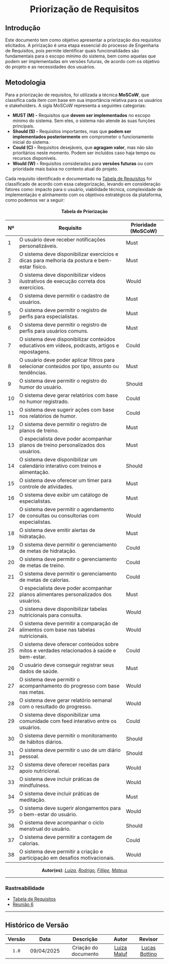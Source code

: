 <center>

# __Priorização de Requisitos__

</center>

## __Introdução__

Este documento tem como objetivo apresentar a priorização dos requisitos elicitados. A prirização é uma etapa essencial do processo de Engenharia de Requisitos, pois permite identificar quais funcionalidades são fundamentais para o escopo mínimo do sistema, bem como aquelas que podem ser implementadas em versões futuras, de acordo com os objetivo do projeto e as necessidades dos usuários.

## __Metodologia__

Para a priorização de requisitos, foi utilizada a técnica **MoSCoW**, que classifica cada item com base em sua importância relativa para os usuários e stakeholders. A sigla MoSCoW representa a seguintes categorias:

- **MUST (M) -** Requisitos que **devem ser implementados** no escopo mínimo do sistema. Sem eles, o sistema não atende às suas funções principais.
- **Should (S) -** Requisitos importantes, mas que **podem ser implementados posteriormente** em comprometer o funcionamento inicial do sistema.
- **Could (C) -** Requisitos desejáveis, que **agragam valor**, mas não são prioritários neste momento. Podem ser incluídos caso haja tempo ou recursos disponíveis.
- **Would (W) -** Requisitos considerados para **versões futuras** ou com prioridade mais baixa no contexto atual do projeto.

Cada requisito identificado e documentado na [Tabela de Requisitos](../Base/1.5.6.Tabela-Requisitos.md#tabela-de-requisitos-do-projeto) foi classificado de acordo com essa categorização, levando em consideração fatores como: impacto para o usuário, viabilidade técnica, complexidade de implementação e alinhamento com os objetivos estratégicos da plataforma, como podemos ver a seguir:

<center>

#### __Tabela de Priorização__

| **Nº** | **Requisito**                                                                                             | **Prioridade (MoSCoW)** |
|-------|------------------------------------------------------------------------------------------------------------|--------------------------|
| 1     | O usuário deve receber notificações personalizáveis.                                                       | Must                     |
| 2     | O sistema deve disponibilizar exercícios e dicas para melhoria da postura e bem-estar físico.              | Must                     |
| 3     | O sistema deve disponibilizar vídeos ilustrativos de execução correta dos exercícios.                      | Would                    |
| 4     | O sistema deve permitir o cadastro de usuários.                                                            | Must                     |
| 5     | O sistema deve permitir o registro de perfis para especialistas.                                           | Must                     |
| 6     | O sistema deve permitir o registro de perfis para usuários comuns.                                         | Must                     |
| 7     | O sistema deve disponibilizar conteúdos educativos em vídeos, podcasts, artigos e repostagens.             | Could                    |
| 8     | O usuário deve poder aplicar filtros para selecionar conteúdos por tipo, assunto ou tendências.            | Must                     |
| 9     | O sistema deve permitir o registro do humor do usuário.                                                    | Should                   |
| 10    | O sistema deve gerar relatórios com base no humor registrado.                                              | Could                    |
| 11    | O sistema deve sugerir ações com base nos relatórios de humor.                                             | Could                    |
| 12    | O sistema deve permitir o registro de planos de treino.                                                    | Must                     |
| 13    | O especialista deve poder acompanhar planos de treino personalizados dos usuários.                         | Must                     |
| 14    | O sistema deve disponibilizar um calendário interativo com treinos e alimentação.                          | Should                   |
| 15    | O sistema deve oferecer um timer para controle de atividades.                                              | Must                     |
| 16    | O sistema deve exibir um catálogo de especialistas.                                                        | Must                     |
| 17    | O sistema deve permitir o agendamento de consultas ou consultorias com especialistas.                      | Would                    |
| 18    | O sistema deve emitir alertas de hidratação.                                                               | Must                     |
| 19    | O sistema deve permitir o gerenciamento de metas de hidratação.                                            | Could                    |
| 20    | O sistema deve permitir o gerenciamento de metas de treino.                                                | Could                    |
| 21    | O sistema deve permitir o gerenciamento de metas de calorias.                                              | Could                    |
| 22    | O especialista deve poder acompanhar planos alimentares personalizados dos usuários.                       | Must                     |
| 23    | O sistema deve disponibilizar tabelas nutricionais para consulta.                                          | Would                    |
| 24    | O sistema deve permitir a comparação de alimentos com base nas tabelas nutricionais.                       | Would                    |
| 25    | O sistema deve oferecer conteúdos sobre mitos e verdades relacionados à saúde e bem-estar.                 | Could                    |
| 26    | O usuário deve conseguir registrar seus dados de saúde.                                                    | Must                     |
| 27    | O sistema deve permitir o acompanhamento do progresso com base nas metas.                                  | Would                    |
| 28    | O sistema deve gerar relatório semanal com o resultado do progresso.                                       | Would                    |
| 29    | O sistema deve disponibilizar uma comunidade com feed interativo entre os usuários.                        | Could                    |
| 30    | O sistema deve permitir o monitoramento de hábitos diários.                                                | Should                   |
| 31    | O sistema deve permitir o uso de um diário pessoal.                                                        | Should                   |
| 32    | O sistema deve oferecer receitas para apoio nutricional.                                                   | Would                    |
| 33    | O sistema deve incluir práticas de mindfulness.                                                            | Would                    |
| 34    | O sistema deve incluir práticas de meditação.                                                              | Must                     |
| 35    | O sistema deve sugerir alongamentos para o bem-estar do usuário.                                           | Would                    |
| 36    | O sistema deve acompanhar o ciclo menstrual do usuário.                                                    | Should                   |
| 37    | O sistema deve permitir a contagem de calorias.                                                            | Could                    |
| 38    | O sistema deve permitir a criação e participação em desafios motivacionais.                                | Would                    |

**Autor(es)**: _[Luiza](), [Rodrigo](), [Fillipe](), [Mateus]()_

</center>

---
### **Rastreabilidade**

- [Tabela de Requisitos](../Base/1.5.6.Tabela-Requisitos.md#tabela-de-requisitos-do-projeto)
- [Reunião 6](../Projeto/Iniciativas%20Extras/ata_06.md)

---

## Histórico de Versão

| Versão | Data | Descrição | Autor | Revisor
|:-:|:-:|:-:|:-:|:-:|
|`1.0`| 09/04/2025 | Criação do documento| [Luiza Maluf](https://github.com/LuizaMaluf)| [Lucas Bottino](https://github.com/bottinolucas)  |

